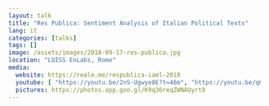 ```yaml
---
layout: talk
title: "Res Publica: Sentiment Analysis of Italian Political Texts"
lang: it
categories: [talks]
tags: []
image: /assets/images/2018-09-17-res-publica.jpg
location: "LUISS EnLabs, Rome"
media:
  website: https://reale.me/respublica-iaml-2018 
  youtube: [ "https://youtu.be/2nS-Ugwye8E?t=46m", "https://youtu.be/qQs9lKlOxTI" ]
  pictures: https://photos.app.goo.gl/K9q36reqZWNAUyrt8
---
```

